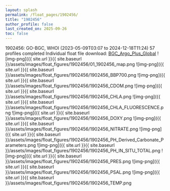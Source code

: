 ```yaml
---
layout: splash
permalink: /float_pages/1902456/
title: "1902456"
author_profile: false
last_created_on: 2025-09-26
toc: false
---
```

 
1902456: GO-BGC, WHOI (2023-05-09T03:07 to 2024-12-18T11:24)
57 profiles completed
Individual float file download: [BGC_Argo_Plus_Global](https://ftp.soest.hawaii.edu/bgc_argo_plus/Individual_Floats/outliers_removed/1902456_Sprof_processed.nc)
![img-png]({{ site.url }}{{ site.baseurl }}/assets/images/float_figures/1902456/01_1902456_map.png
![img-png]({{ site.url }}{{ site.baseurl }}/assets/images/float_figures/1902456/1902456_BBP700.png
![img-png]({{ site.url }}{{ site.baseurl }}/assets/images/float_figures/1902456/1902456_CDOM.png
![img-png]({{ site.url }}{{ site.baseurl }}/assets/images/float_figures/1902456/1902456_CHLA.png
![img-png]({{ site.url }}{{ site.baseurl }}/assets/images/float_figures/1902456/1902456_CHLA_FLUORESCENCE.png
![img-png]({{ site.url }}{{ site.baseurl }}/assets/images/float_figures/1902456/1902456_DOXY.png
![img-png]({{ site.url }}{{ site.baseurl }}/assets/images/float_figures/1902456/1902456_NITRATE.png
![img-png]({{ site.url }}{{ site.baseurl }}/assets/images/float_figures/1902456/1902456_PH_Derived_Carbonate_Parameters.png
![img-png]({{ site.url }}{{ site.baseurl }}/assets/images/float_figures/1902456/1902456_PH_IN_SITU_TOTAL.png
![img-png]({{ site.url }}{{ site.baseurl }}/assets/images/float_figures/1902456/1902456_PRES.png
![img-png]({{ site.url }}{{ site.baseurl }}/assets/images/float_figures/1902456/1902456_PSAL.png
![img-png]({{ site.url }}{{ site.baseurl }}/assets/images/float_figures/1902456/1902456_TEMP.png
